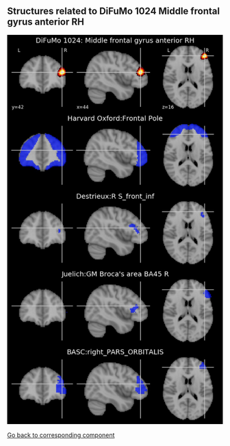 


## Structures related to DiFuMo 1024 Middle frontal gyrus anterior RH

![776](776.jpg "Structures related to DiFuMo 1024 Middle frontal gyrus anterior RH")

[Go back to corresponding component](https://parietal-inria.github.io/DiFuMo/1024/html/776.html)